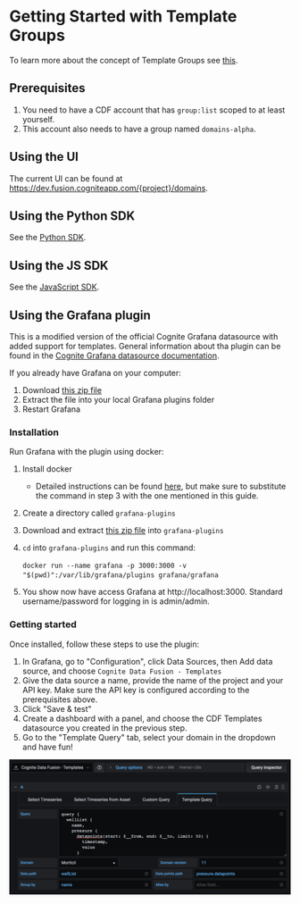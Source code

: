 # Getting Started with Template Groups
To learn more about the concept of Template Groups see [this](../concepts/domains.md).

## Prerequisites
1. You need to have a CDF account that has `group:list` scoped to at least yourself.
1. This account also needs to have a group named `domains-alpha`.

## Using the UI
The current UI can be found at https://dev.fusion.cogniteapp.com/{project}/domains.

## Using the Python SDK
See the [Python SDK](../../sdk/python).

## Using the JS SDK
See the [JavaScript SDK](../../sdk/js).

## Using the Grafana plugin
This is a modified version of the official Cognite Grafana datasource with added support for templates.
General information about tha plugin can be found in the 
[Cognite Grafana datasource documentation](https://docs.cognite.com/cdf/dashboards/guides/grafana/getting_started.html).

If you already have Grafana on your computer:
1. Download [this zip file](../assets/cognite-templates-grafana-datasource.zip)
2. Extract the file into your local Grafana plugins folder 
3. Restart Grafana

### Installation
Run Grafana with the plugin using docker:
1. Install docker
    * Detailed instructions can be found [here](https://github.com/cognitedata/cognite-grafana-datasource/blob/master/instructions.md), but make sure to substitute the command in step 3 with the one mentioned in this guide.

2. Create a directory called `grafana-plugins`
3. Download and extract [this zip file](../assets/cognite-templates-grafana-datasource.zip) into `grafana-plugins`
4. `cd` into `grafana-plugins` and run this command:

    `docker run --name grafana -p 3000:3000 -v "$(pwd)":/var/lib/grafana/plugins grafana/grafana`
5. You show now have access Grafana at http://localhost:3000. Standard username/password for logging in is admin/admin.

### Getting started
Once installed, follow these steps to use the plugin:
1. In Grafana, go to "Configuration", click Data Sources, then Add data source, and choose `Cognite Data Fusion - Templates`
2. Give the data source a name, provide the name of the project and your API key. Make sure the API key is configured according to the prerequisites above.
3. Click "Save & test"
4. Create a dashboard with a panel, and choose the CDF Templates datasource you created in the previous step.
5. Go to the "Template Query" tab, select your domain in the dropdown and have fun!

![](../assets/grafana-plugin-query-editor.png)
